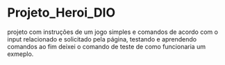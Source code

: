 # Projeto_Heroi_DIO

projeto com instruções de um jogo simples e comandos de acordo com o input relacionado e solicitado pela página, testando e aprendendo comandos 
 ao fim deixei o comando de teste de como funcionaria um exmeplo.
